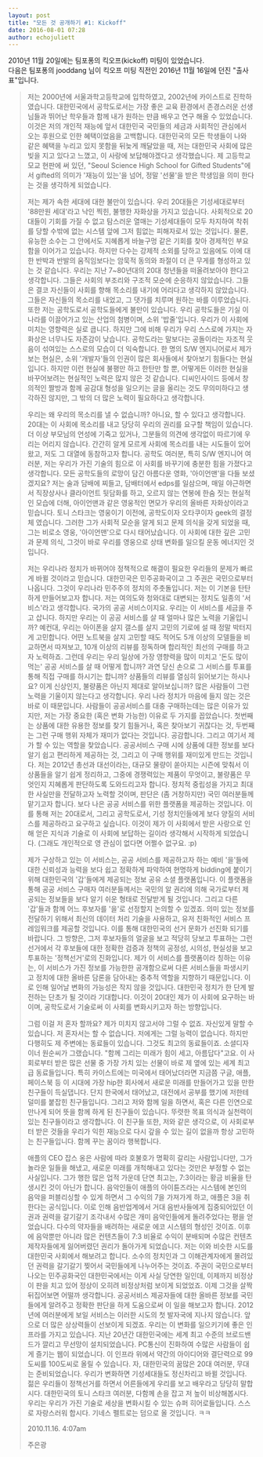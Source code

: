 ```yaml
---
layout: post
title: "모든 것 공개하기 #1: Kickoff"
date: 2016-08-01 07:28
author: echojuliett
---
```


2010년 11월 20일에는 팀포퐁의 킥오프(kickoff) 미팅이 있었습니다.<br>
다음은 팀포퐁의 jooddang 님이 킥오프 미팅 직전인 2016년 11월 16일에 던진 "출사표"입니다.

> 저는 2000년에 서울과학고등학교에 입학하였고, 2002년에 카이스트로 진학하였습니다. 대한민국에서 공학도로서는 가장 좋은 교육 환경에서 존경스러운 선생님들과 뛰어난 학우들과 함께 내가 원하는 만큼 배우고 연구 해올 수 있었습니다. 이것은 저의 개인적 재능에 앞서 대한민국 국민들의 세금과 사회적인 관심에서 오는 후원으로 인한 혜택이었음을 고백합니다. 대한민국의 모든 학생들이 나와 같은 혜택을 누리고 있지 못함을 뒤늦게 깨달았을 때, 저는 대한민국 사회에 많은 빚을 지고 있다고 느꼈고, 이 사랑에 보답해야겠다고 생각했습니다. 제 고등학교 모교 현판에 써 있던, "Seoul Science High School for Gifted Students"에서 gifted의 의미가 '재능이 있는'을 넘어, 정말 '선물'을 받은 학생임을 의미 한다는 것을 생각하게 되었습니다.
>
>
> 저는 제가 속한 세대에 대한 불만이 있습니다. 우리 20대들은 기성세대로부터 '88만원 세대'라고 낙인 찍힌, 불행한 자화상을 가지고 있습니다. 사회적으로 20대들이 기회를 가질 수 없고 탐스러운 열매는 기성세대들이 모두 차지하여 착취를 당할 수밖에 없는 시스템 앞에 그저 힘없는 피해자로서 있는 것입니다. 물론, 유능한 소수는 그 안에서도 지혜롭게 바늘구멍 같은 기회를 찾아 경제적인 부요함을 이어가고 있습니다. 하지만 다수는 강제적 소외를 당하고 있음에도 이에 대한 반박과 반발의 움직임보다는 암묵적 동의와 좌절이 더 큰 무게를 형성하고 있는 것 같습니다. 우리는 지난 7~80년대의 20대 청년들을 떠올려보아야 한다고 생각합니다. 그들은 사회의 부조리와 구조적 모순에 순응하지 않았습니다. 그들은 결코 자신들이 사회를 향해 목소리를 내기에 어리다고 생각하지 않았습니다. 그들은 자신들의 목소리를 내었고, 그 댓가를 치루며 원하는 바를 이루었습니다.
> 또한 저는 공학도로서 공학도들에게 불만이 있습니다. 우리 공학도들은 기실 이 나라를 이끌어가고 있는 산업의 첨병이며, 소위 '밥줄'입니다. 우리가 이 사회에 미치는 영향력은 실로 큽니다. 하지만 그에 비해 우리가 우리 스스로에 가지는 자화상은 너무나도 자존감이 낮습니다. 공학도라는 말보다는 공돌이라는 자조적 웃음이 섞여있는 스스로의 모습이 더 익숙합니다. 한 명의 S/W 엔지니어로서 제가 보는 현실은, 소위 '개발자'들의 인권이 많은 회사들에서 찾아보기 힘들다는 현실입니다. 하지만 이런 현실에 불평만 하고 한탄만 할 뿐, 어떻게든 이러한 현실을 바꾸어보려는 현실적인 노력은 많지 않은 것 같습니다. 디씨인사이드 등에서 창의적인 짤방과 함께 공감대 형성을 일으키는 글을 올리는 것도 무의미하다고 생각하진 않지만, 그 밖의 더 많은 노력이 필요하다고 생각합니다.
>
>
> 우리는 왜 우리의 목소리를 낼 수 없습니까? 아니요, 할 수 있다고 생각합니다. 20대는 이 사회에 목소리를 내고 당당히 우리의 권리를 요구할 책임이 있습니다. 더 이상 부모님의 언성에 기죽고 있거나, 그분들의 의견에 생각없이 따르기에 우리는 어리지 않습니다. 간간히 알게 모르게 사회에 목소리를 내는 시도들이 있어왔고, 저도 그 대열에 동참하고자 합니다.
> 공학도 여러분, 특히 S/W 엔지니어 여러분, 저는 우리가 가진 기술의 힘으로 이 사회를 바꾸기에 충분한 힘을 가졌다고 생각합니다. 모든 공학도들의 로망이 담긴 아름다운 영화, '아이언맨'을 다들 보셨겠지요? 저는 술과 담배에 찌들고, 담배터에서 edps를 일삼으며, 매일 야근하면서 직장상사나 클라이언트 뒷담화를 하고, 오르지 않는 연봉에 한숨 짓는 현실적인 모습에 더해, 아이언맨과 같은 영웅적인 면모가 우리의 올바른 자화상이라고 믿습니다. 토니 스타크는 영웅이기 이전에, 공학도이자 오타쿠이자 geek의 결정체 였습니다. 그러한 그가 사회적 모순을 알게 되고 문제 의식을 갖게 되었을 때, 그는 비로소 영웅, '아이언맨'으로 다시 태어났습니다. 이 사회에 대한 깊은 고민과 문제 의식, 그것이 바로 우리를 영웅으로 상태 변화를 일으킬 운동 에너지인 것입니다.
>
>
> 저는 우리나라 정치가 바뀌어야 정책적으로 해결이 필요한 우리들의 문제가 빠르게 바뀔 것이라고 믿습니다. 대한민국은 민주공화국이고 그 주권은 국민으로부터 나옵니다. 그것이 우리나라 민주주의 정치의 주춧돌입니다. 저는 이 기본을 탄탄하게 만들어보고자 합니다. 저는 여의도와 청와대로 대변되는 정치도 일종의 '서비스'라고 생각합니다. 국가의 공공 서비스이지요. 우리는 이 서비스를 세금을 주고 삽니다. 하지만 우리는 이 공공 서비스를 살 때 얼마나 많은 노력을 기울입니까? 예컨대, 우리는 아이폰을 살지 갤스를 살지 고민의 기로에 설 때 정말 박터지게 고민합니다. 어떤 노트북을 살지 고민할 때도 적어도 5개 이상의 모델들을 비교하면서 따져보고, 10개 이상의 리뷰를 정독하며 합리적인 최선의 구매를 하고자 노력하죠. 그런데 우리는 우리 일상에 가장 영향력을 많이 미치고 '돈도 많이 먹는' 공공 서비스를 살 때 어떻게 합니까? 과연 당신 손으로 그 서비스를 투표를 통해 직접 구매를 하시기는 합니까? 상품들의 리뷰를 열심히 읽어보기는 하시나요? 이게 신상인지, 불량품은 아닌지 제대로 알아보십니까? 많은 사람들이 그런 노력을 기울이지 않는다고 생각합니다. 우리 나라 정치가 마음에 들지 않는 것은 바로 이 때문입니다.
> 사람들이 공공서비스를 대충 구매하는데는 많은 이유가 있지만, 저는 가장 중요한 (혹은 변화 가능한) 이유로 두 가지를 꼽았습니다. 첫번째는 상품에 대한 유용한 정보를 찾기 힘들거나, 혹은 찾아보기 귀찮다는 것, 두번째는 그런 구매 행위 자체가 재미가 없다는 것입니다. 공감합니다. 그리고 여기서 제가 할 수 있는 역할을 찾았습니다. 공공서비스 구매 시에 상품에 대한 정보를 보다 알기 쉽고 편리하게 제공하는 것, 그리고 이 구매 행위를 재미있게 만드는 것입니다. 저는 2012년 총선과 대선이라는, 대규모 물량이 쏟아지는 시즌에 맞춰서 이 상품들을 알기 쉽게 정리하고, 그중에 경쟁력있는 제품이 무엇이고, 불량품은 무엇인지 지혜롭게 판단하도록 도와드리고자 합니다. 정치적 중립성을 가지고 최대한 사실만을 전달하고자 노력할 것이며, 판단은 (좀 거창하지만) 국민 여러분들께 맡기고자 합니다. 보다 나은 공공 서비스를 위한 플랫폼을 제공하는 것입니다. 이를 통해 저는 20대로서, 그리고 공학도로서, 기성 정치인들에게 보다 양질의 서비스를 제공하라고 요구하고 싶습니다. 이것이 제가 이 사회에서 받은 사랑으로 인해 얻은 지식과 기술로 이 사회에 보답하는 길이라 생각해서 시작하게 되었습니다. (그래도 개인적으로 영 관심이 없다면 어쩔수 없구요. :p)
>
>
> 제가 구상하고 있는 이 서비스는, 공공 서비스를 제공하고자 하는 예비 '을'들에 대한 신뢰성과 능력을 보다 쉽고 정확하게 파악하여 현명하게 bidding에 붙이기 위해 대한민국의 '갑'들에게 제공되는 정보 공유 소셜 플랫폼입니다. 이 플랫폼을 통해 공공 서비스 구매자 여러분들께서는 국민의 알 권리에 의해 국가로부터 제공되는 정보들을 보다 알기 쉬운 형태로 전달받게 될 것입니다. 그리고 다른 '갑'들과 함께 어느 후보자를 '을'로 선정할지 논의할 수 있겠죠. 의미 있는 정보를 전달하기 위해서 최신의 데이터 처리 기술을 사용하고, 유저 친화적인 서비스 프레임워크를 제공할 것입니다. 이를 통해 대한민국의 선거 문화가 선진화 되기를 바랍니다. 그 방향은, 그저 후보자들의 얼굴을 보고 적당히 당보고 투표하는 그런 선거에서 각 후보들에 대한 정확한 검증과 정책의 공정성, 시의성, 현실성을 보고 투표하는 '정책선거'로의 진화입니다. 제가 이 서비스를 플랫폼이라 칭하는 이유는, 이 서비스가 가진 정보를 가능한한 공개함으로써 다른 서비스들을 파생시키고 정치에 대한 올바른 담론을 담아내는 중추적 역할을 지향하기 때문입니다. 이로 인해 일어날 변화의 가능성은 작지 않을 것입니다. 대한민국 정치가 한 단계 발전하는 단초가 될 것이라 기대합니다. 이것이 20대인 제가 이 사회에 요구하는 바이며, 공학도로서 기술로써 이 사회를 변화시키고자 하는 방향입니다.
>
>
> 그럼 이걸 저 혼자 할까요? 제가 미치지 않고서야 그럴 수 없죠. 자신있게 말할 수 있습니다. 저 혼자서는 할 수 없습니다. 저에게는 그럴 능력이 없습니다. 하지만 다행히도 제 주변에는 동료들이 있습니다. 그것도 최고의 동료들이죠. 소셜디자이너 원순씨가 그랬습니다. "함께 그리는 미래가 힘이 세고, 아름답다"고요. 이 사회로부터 받은 많은 선물 중 가장 가치 있는 선물이 바로 제 옆에 있는 세계 최고급 동료들입니다. 특히 카이스트에는 미국에서 태어났더라면 지금쯤 구글, 애플, 페이스북 등 이 시대에 가장 hip한 회사에서 새로운 미래를 만들어가고 있을 만한 친구들이 득실댑니다. 단지 한국에서 태어났고, 대전에서 공부를 했기에 저한테 덜미를 붙잡힌 친구들입니다. 그리고 저와 함께 일을 하면서, 혹은 다른 인연으로 만나게 되어 뜻을 함께 하게 된 친구들이 있습니다. 뚜렷한 목표 의식과 실천력이 있는 친구들이라고 생각합니다. 이 친구들 또한, 저와 같은 생각으로, 이 사회로부터 받은 것들을 우리가 익힌 재능으로 다시 갚을 수 있는 길이 없을까 항상 고민하는 친구들입니다. 함께 꾸는 꿈이라 행복합니다.
>
>
> 애플의 CEO 잡스 옹은 사람에 따라 호불호가 명확히 갈리는 사람입니다만, 그가 놀라운 일들을 해냈고, 새로운 미래를 개척해내고 있다는 것만은 부정할 수 없는 사실입니다. 그가 행한 많은 업적 가운데 단연 최고는, 7:3이라는 황금 비율을 탄생시킨 것이 아닌가 합니다. 음악인들이 애플의 아이튠즈라는 시스템에 본인의 음악을 퍼블리싱할 수 있게 하면서 그 수익의 7을 가져가게 하고, 애플은 3을 취한다는 공식입니다. 이로 인해 음반업계에서 거대 음반사들에게 집중되어있던 이권과 권력을 갈기갈기 조각내서 수많은 개미 음악인들에게 돌려주었다는 평을 얻었습니다. 다수의 약자들을 배려하는 새로운 에코 시스템의 형성인 것이죠. 이후에 음악뿐만 아니라 많은 컨텐츠들이 7:3 비율로 수익이 분배되며 수많은 컨텐츠 제작자들에게 잃어버렸던 권리가 돌아가게 되었습니다.
> 저는 이와 비슷한 시도를 대한민국 사회에서 해보려고 합니다. 소수의 정치인과 그 이해관계자에게 몰려있던 권력을 갈기갈기 찢어서 국민들에게 나누어주는 것이죠. 주권이 국민으로부터 나오는 민주공화국인 대한민국에서는 이게 사실 당연한 일인데, 이제까지 비정상이 판을 치고 있어 정상이 오히려 비정상처럼 보이게 되었었죠. 이제 그것을 살짝 뒤집어보면 어떨까 생각합니다. 공공서비스 제공자들에 대한 올바른 정보를 국민들에게 알려주고 정확한 판단을 하게 도움으로써 이 일을 해보고자 합니다. 2012년에 여러분에게 보일 서비스는 이러한 시도의 첫 발자국에 지나지 않습니다. 앞으로 더 많은 상상력들이 선보이게 되겠죠. 우리는 이 변화를 일으키기에 좋은 인프라를 가지고 있습니다. 지난 20년간 대한민국에는 세계 최고 수준의 브로드밴드가 깔리고 무선망이 설치되었습니다. PC통신이 진화하여 수많은 사람들이 쉽게 즐기는 웹이 되었습니다. 이 인프라 위에서 약간의 아이디어와 결단력으로 99도씨를 100도씨로 올릴 수 있습니다.
> 자, 대한민국의 꿈많은 20대 여러분, 무대는 준비되었습니다. 우리가 변화하면 기성세대들도 정신차리고 바뀔 것입니다. 젊은 우리들이 정책선거를 하면서 어른들에게 우리를 보고 배우라고 당당히 말합시다. 대한민국의 토니 스타크 여러분, 다함께 손을 잡고 저 높이 비상해봅시다. 우리는 우리가 가진 기술로 세상을 변화시킬 수 있는 슈퍼 히어로들입니다. 스스로 자랑스러워 합시다. 기네스 펠트로는 덤으로 올 것입니다. ㅋㅋ
>
> 2010.11.16. 4:07am
>
> 주은광

